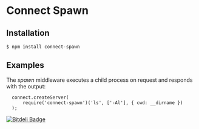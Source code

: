 # Connect Spawn

## Installation

    $ npm install connect-spawn

## Examples

The _spawn_ middleware executes a child process on request and responds with the output:

	  connect.createServer(
	      require('connect-spawn')('ls', ['-Al'], { cwd: __dirname })
	  );

[![Bitdeli Badge](https://d2weczhvl823v0.cloudfront.net/shannonmoeller/connect-spawn/trend.png)](https://bitdeli.com/free "Bitdeli Badge")
